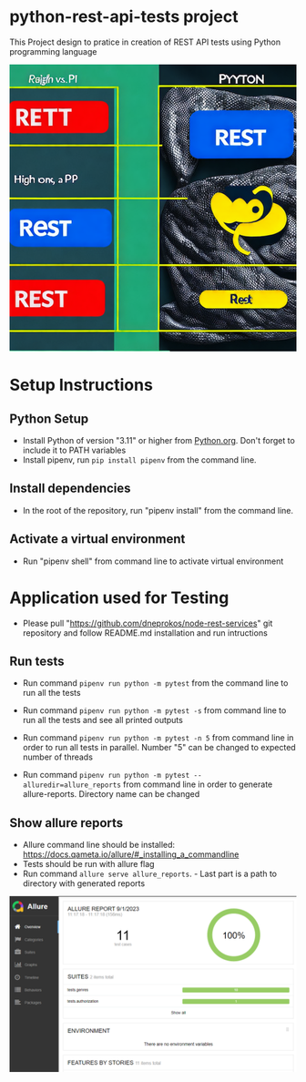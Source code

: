 # python-rest-api-tests project

This Project design to pratice in creation of REST API tests using Python programming language

![Config file](/images/Rest_vs_Python.png)

# Setup Instructions

## Python Setup

- Install Python of version "3.11" or higher from [Python.org](https://www.python.org/downloads/). Don't forget to include it to PATH variables
- Install pipenv, run `pip install pipenv` from the command line.

## Install dependencies

- In the root of the repository, run "pipenv install" from the command line.

##  Activate a virtual environment

- Run "pipenv shell" from command line to activate virtual environment

# Application used for Testing

- Please pull "https://github.com/dneprokos/node-rest-services" git repository and follow README.md installation and run intructions

## Run tests

- Run command `pipenv run python -m pytest` from the command line to run all the tests

- Run command `pipenv run python -m pytest -s` from command line to run all the tests and see all printed outputs

- Run command `pipenv run python -m pytest -n 5` from command line in order to run all tests in parallel. Number "5" can be changed to expected number of threads

- Run command `pipenv run python -m pytest --alluredir=allure_reports` from command line in order to generate allure-reports. Directory name can be changed

## Show allure reports

- Allure command line should be installed: https://docs.qameta.io/allure/#_installing_a_commandline
- Tests should be run with allure flag
- Run command `allure serve allure_reports`. - Last part is a path to directory with generated reports

![Report example](/images/report.png)